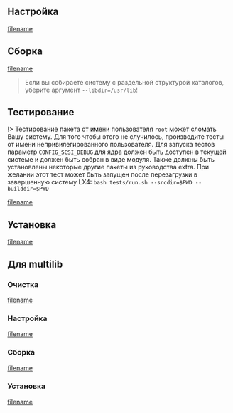 <pkg :name="'util-linux'" instsize showsbu2></pkg>

## Настройка

[filename](../../packages/util-linux/configure ':include')

## Сборка

[filename](../../packages/util-linux/build ':include')

> Если вы собираете систему с раздельной структурой каталогов, уберите аргумент `--libdir=/usr/lib`!

## Тестирование

!> Тестирование пакета от имени пользователя `root` может сломать Вашу систему. Для того чтобы этого не случилось, производите тесты от имени непривилегированного пользователя. Для запуска тестов параметр `CONFIG_SCSI_DEBUG` для ядра должен быть доступен в текущей системе и должен быть собран в виде модуля. Также должны быть установлены некоторые другие пакеты из руководства extra. При желании этот тест может быть запущен после перезагрузки в завершенную систему LX4: `bash tests/run.sh --srcdir=$PWD --builddir=$PWD`

[filename](../../packages/util-linux/test ':include')

## Установка

[filename](../../packages/util-linux/install ':include')

## Для multilib

### Очистка

[filename](../../packages/util-linux/multi_prepare ':include')

### Настройка

[filename](../../packages/util-linux/multi_configure ':include')

### Сборка

[filename](../../packages/util-linux/multi_build ':include')

### Установка

[filename](../../packages/util-linux/multi_install ':include')

<script>
	new Vue({ el: '#main' })
</script>
